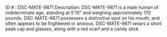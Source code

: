 ID # : DSC-MATE-9871
Description: DSC-MATE-9871 is a male human of indeterminate age, standing at 5'10" and weighing approximately 170 pounds. DSC-MATE-9871 possesses a distinctive spot on his mouth, and often appears to be frightened or anxious. DSC-MATE-9871 wears a short peak cap and glasses, along with a red scarf and a candy stick.